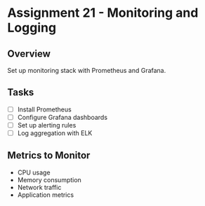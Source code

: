 # Assignment 21 - Monitoring and Logging

## Overview
Set up monitoring stack with Prometheus and Grafana.

## Tasks
- [ ] Install Prometheus
- [ ] Configure Grafana dashboards
- [ ] Set up alerting rules
- [ ] Log aggregation with ELK

## Metrics to Monitor
- CPU usage
- Memory consumption
- Network traffic
- Application metrics
